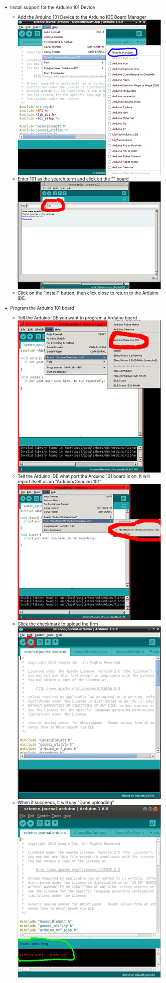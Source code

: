 * Install support for the Arduino 101 Device
    - Add the Arduino 101 Device to the Arduino IDE Board Manager
      ![File Boards Manager Highlight](file_boards_manager.png "File Boards Manager Highlight")
    - Enter 101 as the search term and click on the "" board
      ![Boards Manager Arduino101 Search Highlight](boards_manager_arduino101_search.png "Boards Manager Arduino101 Search Highlight")
    - Click on the "Install" button, then click close to return to the Arduino IDE.

* Program the Arduino 101 board
    - Tell the Arduino IDE you want to program a Arduino board
      ![Board BLEND Highlight](board_arduino101.png "Board Arduino101 Highlight")
    - Tell the Arduino IDE what port the Arduino 101 board is on.  It will report itself as an "Arduino/Genuino 101"
      ![Port Highlight](port_arduino101.png "Port Highlight")
    - Click the checkmark to upload the firm
      ![Upload Firmware Highlight](upload_firmware.png "Upload Firmware Highlight")
    - When it succeeds, it will say "Done uploading"
      ![Done uploading Highlight](done_uploading.png "Done uploading Highlight")

